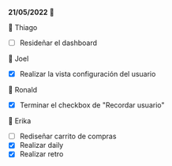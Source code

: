 **21/05/2022** :speech_balloon:

:triangular_flag_on_post: Thiago
- [ ] Resideñar el dashboard

:triangular_flag_on_post: Joel 
- [x] Realizar la vista configuración del usuario

:triangular_flag_on_post: Ronald 
- [x] Terminar el checkbox de "Recordar usuario"

:triangular_flag_on_post: Erika 
- [ ] Rediseñar carrito de compras 
- [x] Realizar daily 
- [x] Realizar retro